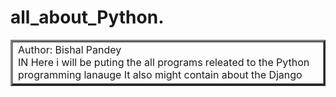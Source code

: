 # all_about_Python.
<table border="3">
  <tr><td>
<H>Author: Bishal Pandey <H><br>
<H> IN Here i will be puting the all programs releated to the Python programming lanauge <H>
<h>It also might contain about the Django <h>
  
</td></tr>
</table>
